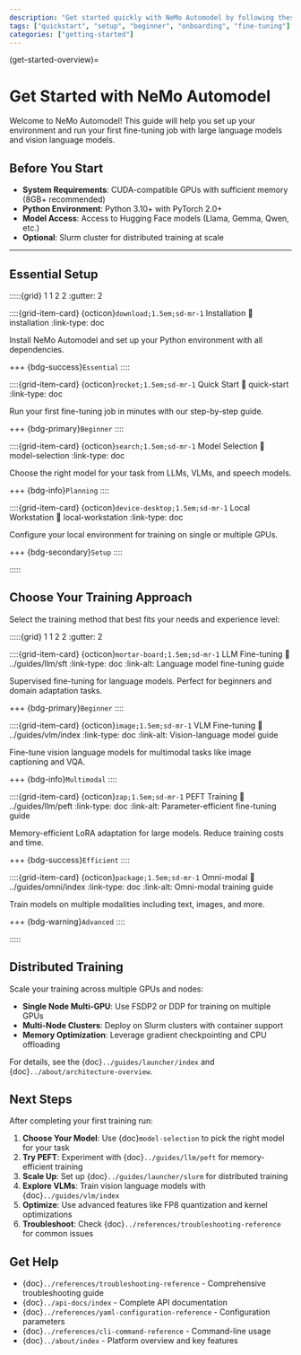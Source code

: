 ```yaml
---
description: "Get started quickly with NeMo Automodel by following these essential setup steps and running your first fine-tuning job."
tags: ["quickstart", "setup", "beginner", "onboarding", "fine-tuning"]
categories: ["getting-started"]
---
```


(get-started-overview)=
# Get Started with NeMo Automodel

Welcome to NeMo Automodel! This guide will help you set up your environment and run your first fine-tuning job with large language models and vision language models.

## Before You Start

- **System Requirements**: CUDA-compatible GPUs with sufficient memory (8GB+ recommended)
- **Python Environment**: Python 3.10+ with PyTorch 2.0+
- **Model Access**: Access to Hugging Face models (Llama, Gemma, Qwen, etc.)
- **Optional**: Slurm cluster for distributed training at scale

---

## Essential Setup

:::::{grid} 1 1 2 2
:gutter: 2

::::{grid-item-card} {octicon}`download;1.5em;sd-mr-1` Installation
:link: installation
:link-type: doc

Install NeMo Automodel and set up your Python environment with all dependencies.

+++
{bdg-success}`Essential`
::::

::::{grid-item-card} {octicon}`rocket;1.5em;sd-mr-1` Quick Start
:link: quick-start
:link-type: doc

Run your first fine-tuning job in minutes with our step-by-step guide.

+++
{bdg-primary}`Beginner`
::::

::::{grid-item-card} {octicon}`search;1.5em;sd-mr-1` Model Selection
:link: model-selection
:link-type: doc

Choose the right model for your task from LLMs, VLMs, and speech models.

+++
{bdg-info}`Planning`
::::

::::{grid-item-card} {octicon}`device-desktop;1.5em;sd-mr-1` Local Workstation
:link: local-workstation
:link-type: doc

Configure your local environment for training on single or multiple GPUs.

+++
{bdg-secondary}`Setup`
::::

:::::

## Choose Your Training Approach

Select the training method that best fits your needs and experience level:

:::::{grid} 1 1 2 2
:gutter: 2

::::{grid-item-card} {octicon}`mortar-board;1.5em;sd-mr-1` LLM Fine-tuning
:link: ../guides/llm/sft
:link-type: doc
:link-alt: Language model fine-tuning guide

Supervised fine-tuning for language models. Perfect for beginners and domain adaptation tasks.

+++
{bdg-primary}`Beginner`
::::

::::{grid-item-card} {octicon}`image;1.5em;sd-mr-1` VLM Fine-tuning
:link: ../guides/vlm/index
:link-type: doc
:link-alt: Vision-language model guide

Fine-tune vision language models for multimodal tasks like image captioning and VQA.

+++
{bdg-info}`Multimodal`
::::

::::{grid-item-card} {octicon}`zap;1.5em;sd-mr-1` PEFT Training
:link: ../guides/llm/peft
:link-type: doc
:link-alt: Parameter-efficient fine-tuning guide

Memory-efficient LoRA adaptation for large models. Reduce training costs and time.

+++
{bdg-success}`Efficient`
::::

::::{grid-item-card} {octicon}`package;1.5em;sd-mr-1` Omni-modal
:link: ../guides/omni/index
:link-type: doc
:link-alt: Omni-modal training guide

Train models on multiple modalities including text, images, and more.

+++
{bdg-warning}`Advanced`
::::

:::::

## Distributed Training

Scale your training across multiple GPUs and nodes:

- **Single Node Multi-GPU**: Use FSDP2 or DDP for training on multiple GPUs
- **Multi-Node Clusters**: Deploy on Slurm clusters with container support
- **Memory Optimization**: Leverage gradient checkpointing and CPU offloading

For details, see the {doc}`../guides/launcher/index` and {doc}`../about/architecture-overview`.

## Next Steps

After completing your first training run:

1. **Choose Your Model**: Use {doc}`model-selection` to pick the right model for your task
2. **Try PEFT**: Experiment with {doc}`../guides/llm/peft` for memory-efficient training
3. **Scale Up**: Set up {doc}`../guides/launcher/slurm` for distributed training
4. **Explore VLMs**: Train vision language models with {doc}`../guides/vlm/index`
5. **Optimize**: Use advanced features like FP8 quantization and kernel optimizations
6. **Troubleshoot**: Check {doc}`../references/troubleshooting-reference` for common issues

## Get Help

- {doc}`../references/troubleshooting-reference` - Comprehensive troubleshooting guide
- {doc}`../api-docs/index` - Complete API documentation  
- {doc}`../references/yaml-configuration-reference` - Configuration parameters
- {doc}`../references/cli-command-reference` - Command-line usage
- {doc}`../about/index` - Platform overview and key features
